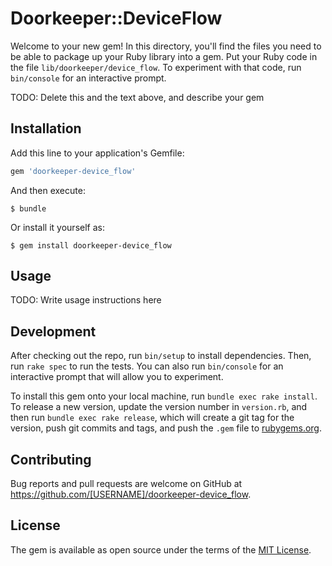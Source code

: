 # Doorkeeper::DeviceFlow

Welcome to your new gem! In this directory, you'll find the files you need to be able to package up your Ruby library into a gem. Put your Ruby code in the file `lib/doorkeeper/device_flow`. To experiment with that code, run `bin/console` for an interactive prompt.

TODO: Delete this and the text above, and describe your gem

## Installation

Add this line to your application's Gemfile:

```ruby
gem 'doorkeeper-device_flow'
```

And then execute:

    $ bundle

Or install it yourself as:

    $ gem install doorkeeper-device_flow

## Usage

TODO: Write usage instructions here

## Development

After checking out the repo, run `bin/setup` to install dependencies. Then, run `rake spec` to run the tests. You can also run `bin/console` for an interactive prompt that will allow you to experiment.

To install this gem onto your local machine, run `bundle exec rake install`. To release a new version, update the version number in `version.rb`, and then run `bundle exec rake release`, which will create a git tag for the version, push git commits and tags, and push the `.gem` file to [rubygems.org](https://rubygems.org).

## Contributing

Bug reports and pull requests are welcome on GitHub at https://github.com/[USERNAME]/doorkeeper-device_flow.


## License

The gem is available as open source under the terms of the [MIT License](http://opensource.org/licenses/MIT).

